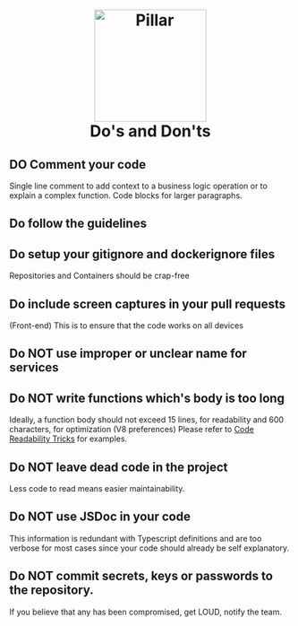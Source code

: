 <h1 align="center">
  <a title="Building financial tools for Canada's entrepreneurs" href="https://pillar.financial">
    <img alt="Pillar" width="200px" src="https://avatars.githubusercontent.com/u/86977965?s=200&v=4" />
    <br/>
  </a>
  Do's and Don'ts
</h1>

## DO Comment your code

Single line comment to add context to a business logic operation or to explain a complex function. Code blocks for larger paragraphs.

## Do follow the guidelines

## Do setup your gitignore and dockerignore files

Repositories and Containers should be crap-free

## Do include screen captures in your pull requests

(Front-end) This is to ensure that the code works on all devices

## Do NOT use improper or unclear name for services

## Do NOT write functions which's body is too long

Ideally, a function body should not exceed 15 lines, for readability and 600 characters, for optimization (V8 preferences)
Please refer to [Code Readability Tricks](./CODE_READABILITY_TRICKS.md) for examples.

## Do NOT leave dead code in the project

Less code to read means easier maintainability.

## Do NOT use JSDoc in your code

This information is redundant with Typescript definitions and are too verbose for most cases since your code should already be self explanatory.

## Do NOT commit secrets, keys or passwords to the repository.

If you believe that any has been compromised, get LOUD, notify the team.
